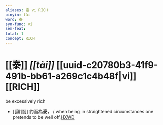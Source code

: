 ```yaml
---
aliases: 泰 vi RICH
pinyin: tài
word: 泰
syn-func: vi
sem-feat: 
total: 1
concept: RICH 
---
```

# [[泰]] *[[tài]]*  [[uuid-c20780b3-41f9-491b-bb61-a269c1c4b48f|vi]] [[RICH]]
be excessively rich
 - [[論語]] 約而為**泰**， / when being in straightened circumstances one pretends to be well off,[HXWD](https://hxwd.org/textview.html?location=KR1h0004_tls_007-31a.9)